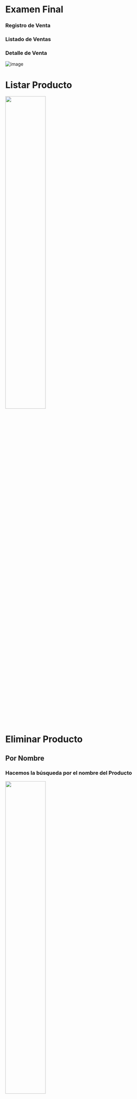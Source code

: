 # Examen Final
### Registro de Venta
### Listado de Ventas
### Detalle de Venta

![image](https://github.com/user-attachments/assets/93da12db-905a-4e9e-90cd-9c4ca1c70ae1)




# Listar Producto
<img src="https://github.com/user-attachments/assets/5683d09e-3b8b-46c7-a606-04d47d8e4035" width="50%"/>

# Eliminar Producto
## Por Nombre
### Hacemos la búsqueda por el nombre del Producto
<img src="https://github.com/user-attachments/assets/32c49beb-8c2e-4682-b2ae-75e994b884cf" width="50%"/>

### Se elimina por el ID del Producto, esto en caso exista mas de un producto con el mismo Nombre.
<img src="https://github.com/user-attachments/assets/43a73c72-5fbe-4917-b34b-676208049a42" width="50%"/>

### Producto eliminado
<img src="https://github.com/user-attachments/assets/c5d0ebeb-2d44-403c-8847-da9c2a261666" width="50%"/>

## Por Descripción
### Se hace la búsqueda del producto por su descripción
<img src="https://github.com/user-attachments/assets/a12767b5-909b-49b8-8308-ca5ed26b0fe1" width="50%"/>

### Seleccionamos el producto a eliminar
<img src="https://github.com/user-attachments/assets/3027602a-5b41-4732-b883-d1014a46a082" width="50%"/>

### Producto queda eliminado
<img src="https://github.com/user-attachments/assets/782f1ba7-ac7a-4053-8b28-ea87288ecaba" width="50%"/>


